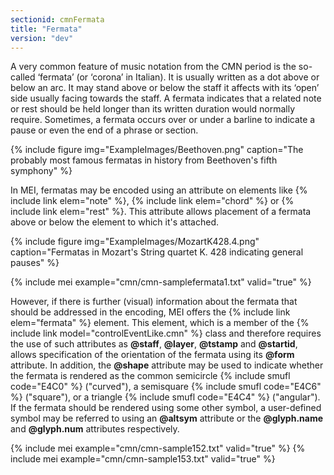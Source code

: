 ```yaml
---
sectionid: cmnFermata
title: "Fermata"
version: "dev"
---
```


A very common feature of music notation from the CMN period is the so-called ‘fermata’ (or ‘corona’ in Italian). It is usually written as a dot above or below an arc. It may stand above or below the staff it affects with its ‘open’ side usually facing towards the staff. A fermata indicates that a related note or rest should be held longer than its written duration would normally require. Sometimes, a fermata occurs over or under a barline to indicate a pause or even the end of a phrase or section.

{% include figure img="ExampleImages/Beethoven.png" caption="The probably most famous fermatas in history from Beethoven's fifth symphony" %}

In MEI, fermatas may be encoded using an attribute on elements like {% include link elem="note" %}, {% include link elem="chord" %} or {% include link elem="rest" %}. This attribute allows placement of a fermata above or below the element to which it's attached.

{% include figure img="ExampleImages/MozartK428.4.png" caption="Fermatas in Mozart's String quartet K. 428 indicating general pauses" %}

{% include mei example="cmn/cmn-samplefermata1.txt" valid="true" %}

However, if there is further (visual) information about the fermata that should be addressed in the encoding, MEI offers the {% include link elem="fermata" %} element. This element, which is a member of the {% include link model="controlEventLike.cmn" %} class and therefore requires the use of such attributes as **@staff**, **@layer**, **@tstamp** and **@startid**, allows specification of the orientation of the fermata using its **@form** attribute. In addition, the **@shape** attribute may be used to indicate whether the fermata is rendered as the common semicircle {% include smufl code="E4C0" %} ("curved"), a semisquare {% include smufl code="E4C6" %} ("square"), or a triangle {% include smufl code="E4C4" %} ("angular"). If the fermata should be rendered using some other symbol, a user-defined symbol may be referred to using an **@altsym** attribute or the **@glyph.name** and **@glyph.num** attributes respectively.

{% include mei example="cmn/cmn-sample152.txt" valid="true" %}
{% include mei example="cmn/cmn-sample153.txt" valid="true" %}
